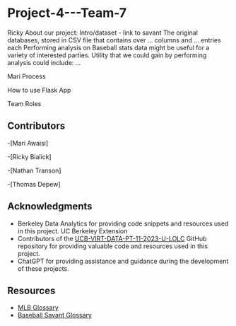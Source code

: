 # Project-4---Team-7

Ricky
About our project: Intro/dataset - link to savant
The original databases, stored in CSV file that contains over ... columns and ... entries each
Performing analysis on Baseball stats data might be useful for a variety of interested parties. Utility that we could gain by performing analysis could include: ...

Mari
Process

How to use Flask App

Team Roles


## Contributors

-[Mari Awaisi]

-[Ricky Bialick]

-[Nathan Transon]

-[Thomas Depew]

## Acknowledgments

- Berkeley Data Analytics for providing code snippets and resources used in this project. UC Berkeley Extension
- Contributors of the [UCB-VIRT-DATA-PT-11-2023-U-LOLC](https://github.com/UCB-VIRT-DATA-PT-11-2023-U-LOLC) GitHub repository for providing valuable code and resources used in this project.
- ChatGPT for providing assistance and guidance during the development of these projects.
  
## Resources

- [MLB Glossary](https://www.mlb.com/glossary)
- [Baseball Savant Glossary](https://baseballsavant.mlb.com/statcast_search)

